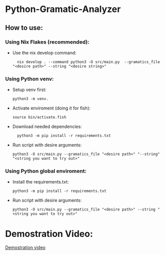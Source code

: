 # Python-Gramatic-Analyzer

## How to use:

### Using Nix Flakes (recommended):
  - Use the nix develop command:
    ```fish
      nix develop . --command python3 -O src/main.py  --gramatics_file "<desire path>" --string "<desire string>"
    ```

### Using Python venv:
  - Setup venv first:
      ```fish
      python3 -m venv. 
      ```
  - Activate enviroment (doing it for fish):
      ```fish
      source bin/activate.fish
      ```
  - Download needed dependencies:
    ```fish
      python3 -m pip install -r requirements.txt
      ```
  - Run script with desire arguments:
      ```fish
      python3 -O src/main.py --gramatics_file "<desire path>" "--string" "<string you want to try out>"
      ```

### Using Python global enviroment:
  - Install the requirements.txt:
      ```fish
      python3 -m pip install -r requirements.txt
      ```
  - Run script with desire arguments:
      ```fish
      python3 -O src/main.py --gramatics_file "<desire path>" --string "<string you want to try out>"
      ```



# Demostration Video:
[Demostration video](https://youtu.be/P8Sok-WUfsE) 
